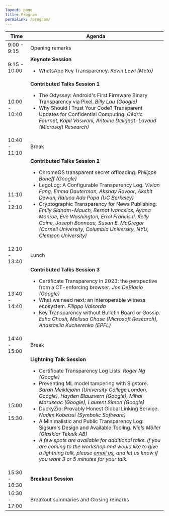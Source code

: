```yaml
---
layout: page
title: Program
permalink: /program/
---
```

<table>
  <thead>
    <tr>
      <th>Time</th>
      <th>Agenda</th>
    </tr>
  </thead>
  <tbody>
    <tr>
      <td> 9:00 - 9:15 </td>
      <td> Opening remarks </td>
    </tr>
    <tr>
      <td> 9:15 - 10:00 </td>
      <td>
        <b> Keynote Session </b>
        <ul>
          <li>WhatsApp Key Transparency. <i>Kevin Lewi (Meta)</i></li>
        </ul>
      </td>
    </tr>
    <tr>
      <td> 10:00 - 10:40 </td>
      <td>
        <b> Contributed Talks Session 1 </b>
        <ul>
          <li>The Odyssey: Android's First Firmware Binary Transparency via Pixel. <i>Billy Lau (Google)</i></li>
          <li>Why Should I Trust Your Code? Transparent Updates for Confidential Computing. <i>Cédric Fournet, Kapil Vaswani, Antoine Delignat-Lavaud (Microsoft Research)</i></li>
        </ul>
      </td>
    </tr>
    <tr>
      <td> 10:40 - 11:10 </td>
      <td> Break </td>
    </tr>
    <tr>
      <td> 11:10 - 12:10 </td>
      <td>
        <b> Contributed Talks Session 2 </b>
        <ul>
          <li>ChromeOS transparent secret offloading. <i>Philippe Boneff (Google)</i></li>
          <li>LegoLog: A Configurable Transparency Log. <i>Vivian Fang, Emma Dauterman, Akshay Ravoor, Akshit Dewan, Raluca Ada Popa (UC Berkeley)</i></li>
          <li>Cryptographic Transparency for News Publishing. <i>Emily Sidnam-Mauch, Bernat Ivancsics, Ayana Monroe, Eve Washington, Errol Francis II, Kelly Caine, Joseph Bonneau, Susan E. McGregor (Cornell University, Columbia University, NYU, Clemson University)</i></li>
        </ul>
      </td>
    </tr>
    <tr>
      <td> 12:10 - 13:40 </td>
      <td> Lunch </td>
    </tr>
    <tr>
      <td> 13:40 - 14:40 </td>
      <td>
        <b> Contributed Talks Session 3 </b>
        <ul>
          <li>Certificate Transparency in 2023: the perspective from a CT-enforcing browser. <i>Joe DeBlasio (Google)</i></li>
          <li>What we need next: an interoperable witness ecosystem. <i>Filippo Valsorda</i></li>
          <li>Key Transparency without Bulletin Board or Gossip. <i>Esha Ghosh, Melissa Chase (Microsoft Research), Anastasiia Kucherenko (EPFL)</i></li>
        </ul>
      </td>
    </tr>
    <tr>
      <td> 14:40 - 15:00 </td>
      <td> Break </td>
    </tr>
    <tr>
      <td> 15:00 - 15:30 </td>
      <td>
      <b>Lightning Talk Session</b>
      <ul>
          <li>Certificate Transparency Log Lists. <i>Roger Ng (Google)</i></li>
          <li>Preventing ML model tampering with Sigstore. <i>Sarah Meiklejohn (University College London, Google), Hayden Blauzvern (Google), Mihai Maruseac (Google), Laurent Simon (Google)</i></li>
          <li>DuckyZip: Provably Honest Global Linking Service. <i>Nadim Kobeissi (Symbolic Software)</i></li>
          <li>A Minimalistic and Public Transparency Log: Sigsum's Design and Available Tooling. <i>Niels Möller (Glasklar Teknik AB)</i></li>
          <li><i>A few spots are available for additional talks. If you are coming to the workshop and would like to give a lightning talk, please <a href="mailto:cats-workshop-oc@googlegroups.com">email us</a>, and let us know if you want 3 or 5 minutes for your talk.</i></li>
        </ul>
      </td>
    </tr>
    <tr>
      <td> 15:30 - 16:30 </td>
      <td> <b>Breakout Session</b> </td>
    </tr>
    <tr>
      <td> 16:30 - 17:00 </td>
      <td> Breakout summaries and Closing remarks </td>
    </tr>
  </tbody>
</table>

